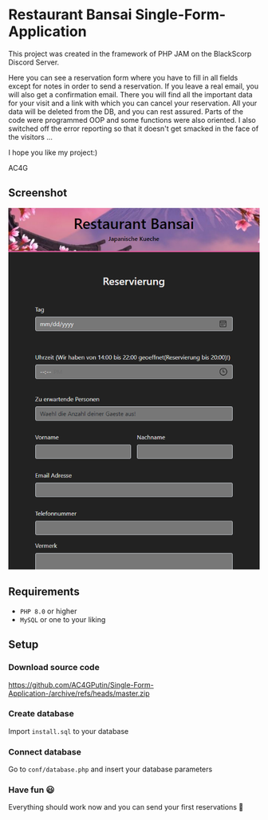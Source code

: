 # Restaurant Bansai Single-Form-Application






This project was created in the framework of PHP JAM on the BlackScorp Discord Server.

Here you can see a reservation form where you have to fill in all fields except 
for notes in order to send a reservation. If you leave a real email, you will also 
get a confirmation email. There you will find all the important data for your visit 
and a link with which you can cancel your reservation. All your data will be deleted 
from the DB, and you can rest assured. Parts of the code were programmed OOP and some
functions were also oriented. 
I also switched off the error reporting so that it doesn't get smacked in the face of 
the visitors ...

I hope you like my project:)

AC4G

## Screenshot

<img src="assets/images/Screenshot%202021-09-14%20220621.png" width="1018px"/>

## Requirements

- ```PHP 8.0``` or higher
- ```MySQL``` or one to your liking

## Setup

### Download source code


https://github.com/AC4GPutin/Single-Form-Application-/archive/refs/heads/master.zip


### Create database

Import ```install.sql``` to your database

### Connect database

Go to ```conf/database.php``` and insert your database parameters

### Have fun :smiley:

Everything should work now and you can send your first reservations :tada:
